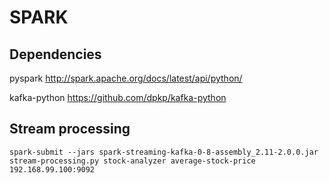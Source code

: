 # SPARK
## Dependencies

pyspark http://spark.apache.org/docs/latest/api/python/

kafka-python https://github.com/dpkp/kafka-python
## Stream processing
```
spark-submit --jars spark-streaming-kafka-0-8-assembly_2.11-2.0.0.jar stream-processing.py stock-analyzer average-stock-price 192.168.99.100:9092

```
